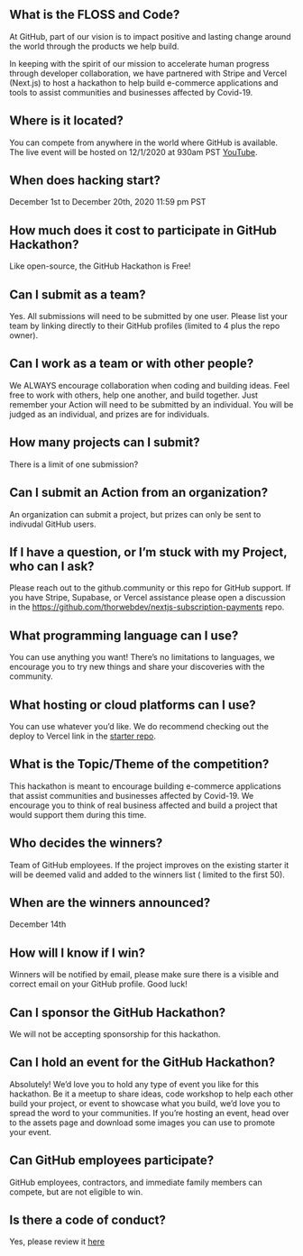 ## What is the FLOSS and Code?
At GitHub, part of our vision is to impact positive and lasting change around the world through the products we help build.

In keeping with the spirit of our mission to accelerate human progress through developer collaboration, we have partnered with Stripe and Vercel (Next.js) to host a hackathon to help build e-commerce applications and tools to assist communities and businesses affected by Covid-19.

## Where is it located?
You can compete from anywhere in the world where GitHub is available. The live event will be hosted on 12/1/2020 at 930am PST [YouTube](https://youtube.com/github).

## When does hacking start?
December 1st to December 20th, 2020 11:59 pm PST

## How much does it cost to participate in GitHub Hackathon?
Like open-source, the GitHub Hackathon is Free!

## Can I submit as a team?
Yes. All submissions will need to be submitted by one user. Please list your team by linking directly to their GitHub profiles (limited to 4 plus the repo owner).

## Can I work as a team or with other people?
We ALWAYS encourage collaboration when coding and building ideas. Feel free to work with others, help one another, and build together. Just remember your Action will need to be submitted by an individual. You will be judged as an individual, and prizes are for individuals.

## How many projects can I submit?
There is a limit of one submission?

## Can I submit an Action from an organization?
An organization can submit a project, but prizes can only be sent to indivudal GitHub users.

## If I have a question, or I’m stuck with my Project, who can I ask?
Please reach out to the github.community or this repo for GitHub support. If you have Stripe, Supabase, or Vercel assistance please open a discussion in the https://github.com/thorwebdev/nextjs-subscription-payments repo.

## What programming language can I use?
You can use anything you want! There’s no limitations to languages, we encourage you to try new things and share your discoveries with the community.

## What hosting or cloud platforms can I use?
You can use whatever you’d like. We do recommend checking out the deploy to Vercel link in the [starter repo](https://github.com/thorwebdev/nextjs-subscription-payments). 

## What is the Topic/Theme of the competition?
This hackathon is meant to encourage building e-commerce applications that assist communities and businesses affected by Covid-19. We encourage you to think of real business affected and build a project that would support them during this time.

## Who decides the winners?
Team of GitHub employees. If the project improves on the existing starter it will be deemed valid and added to the winners list ( limited to the first 50).

## When are the winners announced?
December 14th

## How will I know if I win?
Winners will be notified by email, please make sure there is a visible and correct email on your GitHub profile. Good luck!

## Can I sponsor the GitHub Hackathon?
We will not be accepting sponsorship for this hackathon.

## Can I hold an event for the GitHub Hackathon?
Absolutely! We’d love you to hold any type of event you like for this hackathon. Be it a meetup to share ideas, code workshop to help each other build your project, or event to showcase what you build, we’d love you to spread the word to your communities. If you’re hosting an event, head over to the assets page and download some images you can use to promote your event.

## Can GitHub employees participate?
GitHub employees, contractors, and immediate family members can compete, but are not eligible to win.

## Is there a code of conduct?
Yes, please review it [here](https://github.com/floss-and-code/code_of_conduct)


